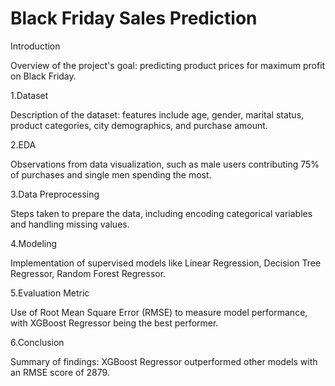 # Black Friday Sales Prediction

Introduction

Overview of the project's goal: predicting product prices for maximum profit on Black Friday.

1.Dataset

Description of the dataset: features include age, gender, marital status, product categories, city demographics, and purchase amount.

2.EDA

Observations from data visualization, such as male users contributing 75% of purchases and single men spending the most.

3.Data Preprocessing

Steps taken to prepare the data, including encoding categorical variables and handling missing values.

4.Modeling

Implementation of supervised models like Linear Regression, Decision Tree Regressor, Random Forest Regressor.

5.Evaluation Metric

Use of Root Mean Square Error (RMSE) to measure model performance, with XGBoost Regressor being the best performer.

6.Conclusion

Summary of findings: XGBoost Regressor outperformed other models with an RMSE score of 2879.
